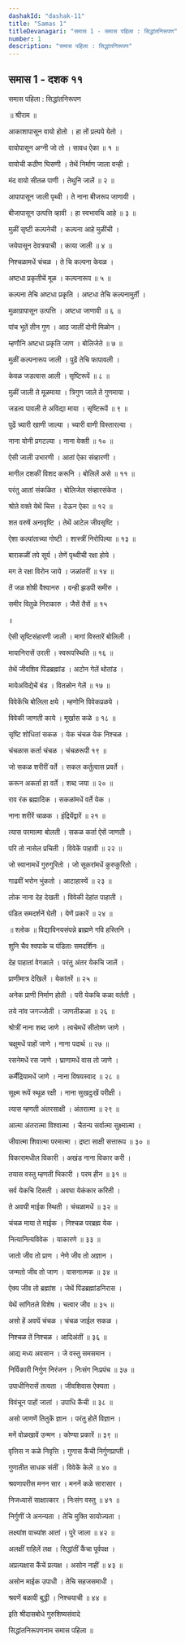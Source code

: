 ```yaml
---
dashakId: "dashak-11"
title: "Samas 1"
titleDevanagari: "समास 1 - समास पहिला : सिद्धांतनिरूपण"
number: 1
description: "समास पहिला : सिद्धांतनिरूपण"
---
```


## समास 1 - दशक ११

समास पहिला : सिद्धांतनिरूपण

॥ श्रीराम ॥

आकाशापासून वायो होतो । हा तों प्रत्यये येतो ।

वायोपासून अग्नी जो तो । सावध ऐका ॥ १ ॥

वायोची कठीण घिसणी । तेथें निर्माण जाला वन्ही ।

मंद वायो सीतळ पाणी । तेथुनि जालें ॥ २ ॥

आपापासून जाली पृथ्वी । ते नाना बीजरूप जाणावी ।

बीजापासून उत्पत्ति व्हावी । हा स्वभावचि आहे ॥ ३ ॥

मुळीं सृष्टी कल्पनेची । कल्पना आहे मुळींची ।

जयेपासून देवत्रयाची । काया जाली ॥ ४ ॥

निश्चळामधें चंचळ । ते चि कल्पना केवळ ।

अष्टधा प्रकृतीचें मूळ । कल्पनारूप ॥ ५ ॥

कल्पना तेचि अष्टधा प्रकृति । अष्टधा तेचि कल्पनामुर्ती ।

मुळाग्रापासून उत्पत्ति । अष्टधा जाणावी ॥ ६ ॥

पांच भूतें तीन गुण । आठ जालीं दोनी मिळोन ।

म्हणौनि अष्टधा प्रकृति जाण । बोलिजेते ॥ ७ ॥

मुळीं कल्पनारूप जाली । पुढें तेचि फापावली ।

केवळ जडत्वास आली । सृष्टिरूपें ॥ ८ ॥

मुळीं जाली ते मूळमाया । त्रिगुण जाले ते गुणमाया ।

जडत्व पावली ते अविद्या माया । सृष्टिरूपें ॥ ९ ॥

पुढें च्यारी खाणी जाल्या । च्यारी वाणी विस्तारल्या ।

नाना योनी प्रगटल्या । नाना वेक्ती ॥ १० ॥

ऐसी जाली उभारणी । आतां ऐका संव्हारणी ।

मागील दशकीं विशद करूनि । बोलिलें असे ॥ ११ ॥

परंतु आतां संकळित । बोलिजेल संव्हारसंकेत ।

श्रोते वक्ते येथें चित्त । देऊन ऐका ॥ १२ ॥

शत वरुषें अनावृष्टि । तेथें आटेल जीवसृष्टि ।

ऐशा कल्पांताच्या गोष्टी । शास्त्रीं निरोपिल्या ॥ १३ ॥

बाराकळीं तपे सूर्य । तेणें पृथ्वीची रक्षा होये ।

मग ते रक्षा विरोन जाये । जळांतरीं ॥ १४ ॥

तें जळ शोषी वैश्वानरु । वन्ही झडपी समीरु ।

समीर वितुळे निराकारु । जैसें तैसें ॥ १५

॥

ऐसी सृष्टिसंहारणी जाली । मागां विस्तारें बोलिली ।

मायानिरासें उरली । स्वरूपस्थिति ॥ १६ ॥

तेथें जीवशिव पिंडब्रह्मांड । अटोन गेलें थोतांड ।

मायेअविद्येचें बंड । वितळोन गेलें ॥ १७ ॥

विवेकेंचि बोलिला क्षये । म्हणोनि विवेकप्रळये ।

विवेकी जाणती काये । मूर्खास कळे ॥ १८ ॥

सृष्टि शोधितां सकळ । येक चंचळ येक निश्चळ ।

चंचळास कर्ता चंचळ । चंचळरूपी १९ ॥

जो सकळ शरीरीं वर्ते । सकल कर्तुत्वास प्रवर्ते ।

करून अकर्ता हा वर्ते । शब्द जया ॥ २० ॥

राव रंक ब्रह्मादिक । सकळांमधें वर्ते येक ।

नाना शरीरें चाळक । इंद्रियेंद्वारें ॥ २१ ॥

त्यास परमात्मा बोलती । सकळ कर्ता ऐसें जाणती ।

परि तो नासेल प्रचिती । विवेकें पाहावी ॥ २२ ॥

जो स्वानामधें गुरुगुरितो । जो सूकरांमधें कुरुकुरितो ।

गाढवीं भरोन भुंकतो । आटाहास्यें ॥ २३ ॥

लोक नाना देह देखती । विवेकी देहांत पाहाती ।

पंडित समदर्शनें घेती । येणें प्रकारें ॥ २४ ॥

॥ श्लोक ॥ विद्याविनयसंपन्ने ब्राह्मणे गवि हस्तिनि ।

शुनि चैव श्वपाके च पंडिताः समदर्शिनः ॥

देह पाहातां वेगळाले । परंतु अंतर येकचि जालें ।

प्राणीमात्र देखिलें । येकांतरें ॥ २५ ॥

अनेक प्राणी निर्माण होती । परी येकचि कळा वर्तती ।

तये नांव जगज्जोती । जाणतीकळा ॥ २६ ॥

श्रोत्रीं नाना शब्द जाणे । त्वचेमधें सीतोष्ण जाणे ।

चक्षुमधें पाहों जाणे । नाना पदार्थ ॥ २७ ॥

रसनेमधें रस जाणे । घ्राणामधें वास तो जाणे ।

कर्मैंद्रियामधें जाणे । नाना विषयस्वाद ॥ २८ ॥

सूक्ष्म रूपें स्थूळ रक्षी । नाना सुखदुःखें परीक्षी ।

त्यास म्हणती अंतरसाक्षी । अंतरात्मा ॥ २९ ॥

आत्मा अंतरात्मा विश्वात्मा । चैतन्य सर्वात्मा सुक्ष्मात्मा ।

जीवात्मा शिवात्मा परमात्मा । द्रष्टा साक्षी सत्तारूप ॥ ३० ॥

विकारामधील विकारी । अखंड नाना विकार करी ।

तयास वस्तु म्हणती भिकारी । परम हीन ॥ ३१ ॥

सर्व येकचि दिसती । अवघा येकंकार करिती ।

ते अवघी माईक स्थिती । चंचळामधें ॥ ३२ ॥

चंचळ माया ते माईक । निश्चळ परब्रह्म येक ।

नित्यानित्यविवेक । याकारणे ॥ ३३ ॥

जातो जीव तो प्राण । नेणे जीव तो अज्ञान ।

जन्मतो जीव तो जाण । वासनात्मक ॥ ३४ ॥

ऐक्य जीव तो ब्रह्मांश । जेथें पिंडब्रह्मांडनिरास ।

येथें सांगितले विशेष । चत्वार जीव ॥ ३५ ॥

असो हें अवघें चंचळ । चंचळ जाईल सकळ ।

निश्चळ तें निश्चळ । आदिअंतीं ॥ ३६ ॥

आद्य मध्य अवसान । जे वस्तु समसमान ।

निर्विकारी निर्गुण निरंजन । निःसंग निःप्रपंच ॥ ३७ ॥

उपाधीनिरासें तत्वता । जीवशिवास ऐक्यता ।

विवंचून पाहों जातां । उपाधि कैंची ॥ ३८ ॥

असो जाणणें तितुकें ज्ञान । परंतु होतें विज्ञान ।

मनें वोळखावें उन्मन । कोण्या प्रकारें ॥ ३९ ॥

वृत्तिस न कळे निवृत्ति । गुणास कैंची निर्गुणप्राप्ती ।

गुणातीत साधक संतीं । विवेकें केलें ॥ ४० ॥

श्रवणापरीस मनन सार । मननें कळे सारासार ।

निजध्यासें साक्षात्कार । निःसंग वस्तु ॥ ४१ ॥

निर्गुणीं जे अनन्यता । तेचि मुक्ति सायोज्यता ।

लक्ष्यांश वाच्यांश आतां । पुरे जाला ॥ ४२ ॥

अलक्षीं राहिलें लक्ष । सिद्धांतीं कैंचा पूर्वपक्ष ।

अप्रत्यक्षास कैंचें प्रत्यक्ष । असोन नाहीं ॥ ४३ ॥

असोन माईक उपाधी । तेचि सहजसमाधी ।

श्रवणें बळावी बुद्धी । निश्चयाची ॥ ४४ ॥

इति श्रीदासबोधे गुरुशिष्यसंवादे

सिद्धांतनिरूपणनाम समास पहिला ॥